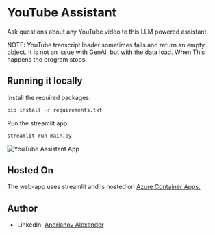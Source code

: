 # YouTube Assistant

Ask questions about any YouTube video to this LLM powered assistant.

NOTE: YouTube transcript loader sometimes fails and return an empty object. It is not an issue with GenAI, but with the data load. When This happens the program stops.

## Running it locally

Install the required packages:

```bash
pip install -r requirements.txt
```

Run the streamlit app:

```bash
streamlit run main.py
```

![YouTube Assistant App](/YouTube-Assistant.png)

## Hosted On

The web-app uses streamlit and is hosted on [Azure Container Apps.](https://azure.microsoft.com/en-ca/products/container-apps)

## Author

- LinkedIn: [Andrianov Alexander](https://www.linkedin.com/in/alexander--andrianov)